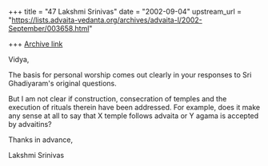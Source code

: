 +++
title = "47 Lakshmi Srinivas"
date = "2002-09-04"
upstream_url = "https://lists.advaita-vedanta.org/archives/advaita-l/2002-September/003658.html"

+++
[Archive link](https://lists.advaita-vedanta.org/archives/advaita-l/2002-September/003658.html)

Vidya,

The basis for personal worship comes out clearly in your responses to Sri
Ghadiyaram's original questions.

But I am not clear if construction, consecration of temples and the
execution of rituals therein have been addressed. For example, does it make
any sense at all to say that X temple follows advaita or Y agama is
accepted by advaitins?

Thanks in advance,

Lakshmi Srinivas

